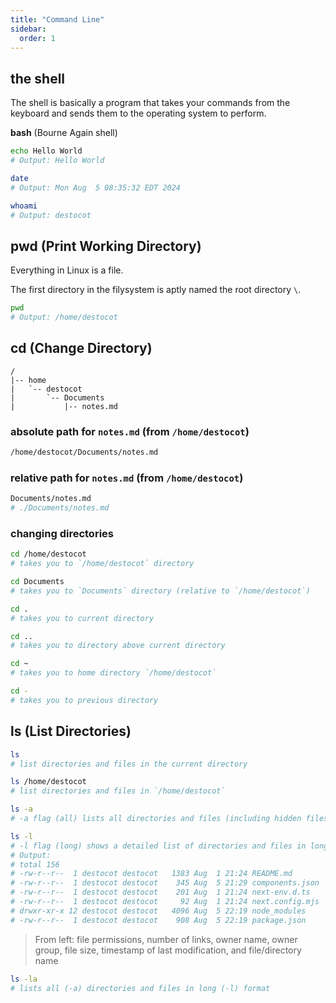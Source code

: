 ```yaml
---
title: "Command Line"
sidebar:
  order: 1
---
```


## the shell

The shell is basically a program that takes your commands from the keyboard and sends them to the operating system to perform.

**bash** (Bourne Again shell)

```bash
echo Hello World
# Output: Hello World
```

```bash
date
# Output: Mon Aug  5 08:35:32 EDT 2024
```

```bash
whoami
# Output: destocot
```

## pwd (Print Working Directory)

Everything in Linux is a file.

The first directory in the filysystem is aptly named the root directory `\`.

```bash
pwd
# Output: /home/destocot
```

## cd (Change Directory)

```
/
|-- home
|   `-- destocot
|       `-- Documents
|           |-- notes.md
```

### absolute path for `notes.md` (from `/home/destocot`)

```bash
/home/destocot/Documents/notes.md
```

### relative path for `notes.md` (from `/home/destocot`)

```bash
Documents/notes.md
# ./Documents/notes.md
```

### changing directories

```bash
cd /home/destocot
# takes you to `/home/destocot` directory

cd Documents
# takes you to `Documents` directory (relative to `/home/destocot`)
```

```bash
cd .
# takes you to current directory

cd ..
# takes you to directory above current directory

cd ~
# takes you to home directory `/home/destocot`

cd -
# takes you to previous directory
```

## ls (List Directories)

```bash
ls
# list directories and files in the current directory

ls /home/destocot
# list directories and files in `/home/destocot`
```

```bash
ls -a
# -a flag (all) lists all directories and files (including hidden files)
```

```bash
ls -l
# -l flag (long) shows a detailed list of directories and files in long format
# Output:
# total 156
# -rw-r--r--  1 destocot destocot   1383 Aug  1 21:24 README.md
# -rw-r--r--  1 destocot destocot    345 Aug  5 21:29 components.json
# -rw-r--r--  1 destocot destocot    201 Aug  1 21:24 next-env.d.ts
# -rw-r--r--  1 destocot destocot     92 Aug  1 21:24 next.config.mjs
# drwxr-xr-x 12 destocot destocot   4096 Aug  5 22:19 node_modules
# -rw-r--r--  1 destocot destocot    908 Aug  5 22:19 package.json
```

> From left: file permissions, number of links, owner name, owner group, file size, timestamp of last modification, and file/directory name

```bash
ls -la
# lists all (-a) directories and files in long (-l) format
```
